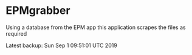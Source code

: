 # EPMgrabber
Using a database from the EPM app this application scrapes the files as required


Latest backup: Sun Sep 1 09:51:01 UTC 2019
